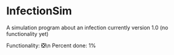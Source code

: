 # InfectionSim
A simulation program about an infection
currently version 1.0 (no functionality yet)

Functionality: :negative_squared_cross_mark:\n
Percent done: 1%
